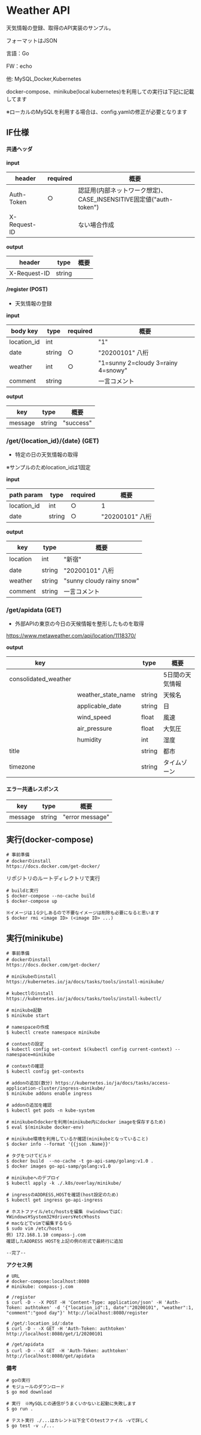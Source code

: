 # Weather API
天気情報の登録、取得のAPI実装のサンプル。

フォーマットはJSON

言語：Go

FW：echo

他: MySQL,Docker,Kubernetes

docker-compose、minikube(local kubernetes)を利用しての実行は下記に記載してます

※ローカルのMySQLを利用する場合は、config.yamlの修正が必要となります

## IF仕様
#### 共通ヘッダ

**input**

|header|required|概要|
|---|---|---|
|Auth-Token|○|認証用(内部ネットワーク想定)、CASE_INSENSITIVE固定値("auth-token")|
|X-Request-ID| |ない場合作成 |

**output**

|header|type|概要|
|---|---|---|
|X-Request-ID|string| |

#### /register (POST)

* 天気情報の登録

**input**

|body key|type|required|概要|
|---|---|---|---|
|location_id|int| |"1"|
|date|string|○|"20200101" 八桁|
|weather|int|○|"1=sunny 2=cloudy 3=rainy 4=snowy"|
|comment|string| |一言コメント|

**output**

|key|type|概要|
|---|---|---|
|message|string|"success"|



### /get/{location_id}/{date} (GET)

* 特定の日の天気情報の取得

※サンプルのためlocation_idは1固定

**input**

|path param|type|required|概要|
|---|---|---|---|
|location_id|int|○|1|
|date|string|○|"20200101" 八桁|

**output**

|key|type|概要|
|---|---|---|
|location|int|"新宿"|
|date|string|"20200101" 八桁|
|weather|string|"sunny cloudy rainy snow"|
|comment|string|一言コメント|

### /get/apidata (GET)

* 外部APIの東京の今日の天候情報を整形したものを取得

https://www.metaweather.com/api/location/1118370/

**output**

|key| |type|概要|
|---|---|---|---|
|consolidated_weather| | |5日間の天気情報|
| |weather_state_name|string|天候名|
| |applicable_date|string|日|
| |wind_speed|float|風速|
| |air_pressure|float|大気圧|
| |humidity|int| 湿度 |
|title| |string| 都市 |
|timezone| |string| タイムゾーン |


#### エラー共通レスポンス

|key|type|概要|
|---|---|---|
|message|string|"error message"|

## 実行(docker-compose)

```
# 事前準備
# dockerのinstall
https://docs.docker.com/get-docker/
```

リポジトリのルートディレクトリで実行

```
# buildと実行
$ docker-compose --no-cache build
$ docker-compose up

※イメージは１G少しあるので不要なイメージは削除も必要になると思います
$ docker rmi <image ID> (<image ID> ...) 
```

## 実行(minikube)

```
# 事前準備 
# dockerのinstall
https://docs.docker.com/get-docker/

# minikubeのinstall
https://kubernetes.io/ja/docs/tasks/tools/install-minikube/

# kubectlのinstall
https://kubernetes.io/ja/docs/tasks/tools/install-kubectl/
```

```
# minikube起動
$ minikube start

# namespaceの作成
$ kubectl create namespace minikube

# contextの設定
$ kubectl config set-context $(kubectl config current-context) --namespace=minikube

# contextの確認
$ kubectl config get-contexts

# addonの追加(数分) https://kubernetes.io/ja/docs/tasks/access-application-cluster/ingress-minikube/
$ minikube addons enable ingress

# addonの追加を確認
$ kubectl get pods -n kube-system 

# minikubeのdockerを利用(minikube内にdocker imageを保存するため)
$ eval $(minikube docker-env)

# minikube環境を利用しているか確認(minikubeとなっていること)
$ docker info --format '{{json .Name}}'

# タグをつけてビルド
$ docker build  --no-cache -t go-api-samp/golang:v1.0 . 
$ docker images go-api-samp/golang:v1.0

# minikubeへのデプロイ
$ kubectl apply -k ./.k8s/overlay/minikube/

# ingressのADDRESS,HOSTを確認(host設定のため)
$ kubectl get ingress go-api-ingress

# ホストファイル/etc/hostsを編集 ※windowsではC:¥Windows¥System32¥drivers¥etc¥hosts
# macなどでvimで編集するなら
$ sudo vim /etc/hosts
例) 172.168.1.10 compass-j.com
確認したADDRESS HOSTを上記の例の形式で最終行に追加

--完了--
```

**アクセス例**
```
# URL
# docker-compose:localhost:8080
# minikube: compass-j.com

# /register
$ curl -D - -X POST -H 'Content-Type: application/json' -H 'Auth-Token: authtoken' -d '{"location_id":1, date":"20200101", "weather":1, "comment":"good day"}' http://localhost:8080/register

# /get/:location_id/:date
$ curl -D - -X GET -H 'Auth-Token: authtoken' http://localhost:8080/get/1/20200101

# /get/apidata
$ curl -D - -X GET　-H 'Auth-Token: authtoken'　http://localhost:8080/get/apidata
```

**備考** 
```
# goの実行
# モジュールのダウンロード
$ go mod download

# 実行　※MySQLとの通信がうまくいかないと起動に失敗します
$ go run .

# テスト実行 ./...はカレント以下全てのtestファイル -vで詳しく
$ go test -v ./...
```
